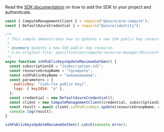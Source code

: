 Read the [SDK documentation](https://github.com/Azure/azure-sdk-for-js/blob/%40azure%2Farm-compute_19.0.0/sdk/compute/arm-compute/README.md) on how to add the SDK to your project and authenticate.

```javascript
const { ComputeManagementClient } = require("@azure/arm-compute");
const { DefaultAzureCredential } = require("@azure/identity");

/**
 * This sample demonstrates how to Updates a new SSH public key resource.
 *
 * @summary Updates a new SSH public key resource.
 * x-ms-original-file: specification/compute/resource-manager/Microsoft.Compute/stable/2022-03-01/ComputeRP/examples/sshPublicKeyExamples/SshPublicKeys_Update_MaximumSet_Gen.json
 */
async function sshPublicKeysUpdateMaximumSetGen() {
  const subscriptionId = "{subscription-id}";
  const resourceGroupName = "rgcompute";
  const sshPublicKeyName = "aaaaaaaaaaaa";
  const parameters = {
    publicKey: "{ssh-rsa public key}",
    tags: { key2854: "a" },
  };
  const credential = new DefaultAzureCredential();
  const client = new ComputeManagementClient(credential, subscriptionId);
  const result = await client.sshPublicKeys.update(resourceGroupName, sshPublicKeyName, parameters);
  console.log(result);
}

sshPublicKeysUpdateMaximumSetGen().catch(console.error);
```
